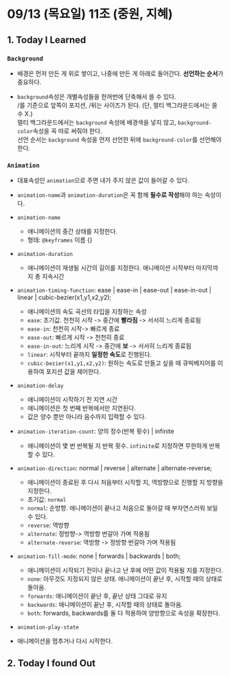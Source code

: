 # 09/13 (목요일) 11조 (중원, 지혜)

## 1. Today I Learned

### `Background`
 * 배경은 먼저 만든 게 위로 쌓이고, 나중에 만든 게 아래로 들어간다.
**선언하는 순서**가 중요하다.


* `background`속성은 개별속성들을 한꺼번에 단축해서 쓸 수 있다. <br>
/를 기준으로 앞쪽이 포지션, /뒤는 사이즈가 된다. (단, 멀티 백그라운드에서는 쓸 수 X.)<br>
멀티 백그라운드에서는 `background` 속성에 배경색을 넣지 않고, `background-color`속성을 꼭 따로 써줘야 한다. <br>
선언 순서는 `background` 속성을 먼저 선언한 뒤에 `background-color`를 선언해야 한다.



### `Animation`
  
   * 대표속성인 `animation`으로 주면 내가 주지 않은 값이 들어갈 수 있다.
  - `animation-name`과 `animation-duration`은 꼭 함께 **필수로 작성**해야 하는 속성이다.
  
  
  - `animation-name`
    - 애니메이션의 중간 상태를 지정한다.
    - 형태: `@keyframes` 이름 {}
  
  
  - `animation-duration`
    - 애니메이션이 재생될 시간의 길이를 지정한다. 애니메이션 시작부터 마지막까지 총 지속시간
  
  - `animation-timing-function`: ease | ease-in | ease-out | ease-in-out | linear | cubic-bezier(x1,y1,x2,y2);
    - 애니메이션의 속도 곡선의 타입을 지정하는 속성
    - `ease`: 초기값. 천천히 시작 -> 중간에 **빨라짐** -> 서서히 느리게 종료됨
    - `ease-in`: 천천히 시작-> 빠르게 종료
    - `ease-out`: 빠르게 시작 -> 천천히 종료
    - `ease-in-out`: 느리게 시작 -> 중간에 **보** -> 서서히 느리게 종료됨
    - `linear`: 시작부터 끝까지 **일정한 속도**로 진행된다.
    - `cubic-bezier(x1,y1,x2,y2)`: 원하는 속도로 만들고 싶을 때 큐빅베지어를 이용하여 포지션 값을 제어한다.
    
    
    
  - `animation-delay`
    -  애니메이션이 시작하기 전 지연 시간
    -  애니메이션은 첫 번째 반복에서만 지연된다. 
    -  값은 양수 뿐만 아니라 음수까지 입력할 수 있다. 
  
  
  - `animation-iteration-count`: 양의 정수(반복 횟수) | infinite
    - 애니메이션이 몇 번 반복될 지 반복 횟수. `infinite`로 지정하면 무한하게 반복할 수 있다.
  
  - `animation-direction`: normal | reverse | alternate | alternate-reverse;
    - 애니메이션이 종료된 후 다시 처음부터 시작할 지, 역방향으로 진행할 지 방향을 지정한다. 
    - 초기값: `normal`
    - `normal`: 순방향. 애니메이션이 끝나고 처음으로 돌아갈 때 부자연스러워 보일 수 있다. 
    - `reverse`: 역방향
    - `alternate`: 정방향-> 역방향 번갈아 가며 적용됨
    - `alternate-reverse`: 역방향 -> 정방향 번갈아 가며 적용됨 
  
  
  - `animation-fill-mode`: none | forwards | backwards | both;
    - 애니메이션이 시작되기 전이나 끝나고 난 후에 어떤 값이 적용될 지를 지정한다.
    - `none`: 아무것도 지정되지 않은 상태. 애니메이션이 끝난 후, 시작할 때의 상태로 돌아옴. 
    - `forwards`: 애니메이션이 끝난 후, 끝난 상태 그대로 유지
    - `backwards`: 애니메이션이 끝난 후, 시작할 때의 상태로 돌아옴.
    - `both`: forwards, backwards를 둘 다 적용하여 양방향으로 속성을 확장한다. 
  
  - `animation-play-state`
  - 애니메이션을 멈추거나 다시 시작한다.
  
  
  
## 2. Today I found Out


